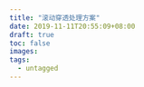 ```yaml
---
title: "滚动穿透处理方案"
date: 2019-11-11T20:55:09+08:00
draft: true
toc: false
images:
tags: 
  - untagged
---
```


